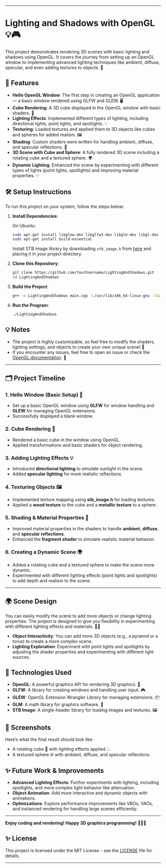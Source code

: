 
---

# Lighting and Shadows with OpenGL 💡🎮

This project demonstrates rendering 3D scenes with basic lighting and shadows using OpenGL. It covers the journey from setting up an OpenGL window to implementing advanced lighting techniques like ambient, diffuse, specular, and even adding textures to objects. 🚀

## 🚀 Features

- **Hello OpenGL Window**: The first step in creating an OpenGL application — a basic window rendered using GLFW and GLEW. 🖥️
- **Cube Rendering**: A 3D cube displayed in the OpenGL window with basic shaders. 🧊
- **Lighting Effects**: Implemented different types of lighting, including directional lights, point lights, and spotlights. 💡
- **Texturing**: Loaded textures and applied them to 3D objects like cubes and spheres for added realism. 🖼️
- **Shading**: Custom shaders were written for handling ambient, diffuse, and specular reflections. 💎
- **3D Scene with Cube and Sphere**: A fully rendered 3D scene including a rotating cube and a textured sphere. 🌍
- **Dynamic Lighting**: Enhanced the scene by experimenting with different types of lights (point lights, spotlights) and improving material properties. ✨

## 🛠️ Setup Instructions

To run this project on your system, follow the steps below:

1. **Install Dependencies**:

   On Ubuntu:

   ```bash
   sudo apt-get install libglew-dev libglfw3-dev libglm-dev libgl-dev libglu1-mesa-dev
   sudo apt-get install build-essential
   ```

   Install STB image library by downloading `stb_image.h` from [here](https://raw.githubusercontent.com/nothings/stb/master/stb_image.h) and placing it in your project directory.

2. **Clone this Repository**:

   ```bash
   git clone https://github.com/YourUsername/LightingAndShadows.git
   cd LightingAndShadows
   ```

3. **Build the Project**:

   ```bash
   g++ -o LightingAndShadows main.cpp -L/usr/lib/x86_64-linux-gnu -lGL -lGLEW -lglfw -lGLU
   ```

4. **Run the Program**:

   ```bash
   ./LightingAndShadows
   ```

## 💡 Notes

- The project is highly customizable, so feel free to modify the shaders, lighting settings, and objects to create your own unique scene! 🌌
- If you encounter any issues, feel free to open an issue or check the [OpenGL documentation](https://www.opengl.org/documentation/). 📖

---

## 🗂️ Project Timeline

### 1. **Hello Window (Basic Setup)** 🎉
   - Set up a basic OpenGL window using **GLFW** for window handling and **GLEW** for managing OpenGL extensions.
   - Successfully displayed a blank window.

### 2. **Cube Rendering** 🧊
   - Rendered a basic cube in the window using OpenGL.
   - Applied transformations and basic shaders for object rendering.

### 3. **Adding Lighting Effects** 💡
   - Introduced **directional lighting** to simulate sunlight in the scene.
   - Added **specular lighting** for more realistic reflections.

### 4. **Texturing Objects** 🖼️
   - Implemented texture mapping using **stb_image.h** for loading textures.
   - Applied a **wood texture** to the cube and a **metallic texture** to a sphere.

### 5. **Shading & Material Properties** 💎
   - Improved material properties in the shaders to handle **ambient**, **diffuse**, and **specular reflections**.
   - Enhanced the **fragment shader** to simulate realistic material behavior.

### 6. **Creating a Dynamic Scene** 🌍
   - Added a rotating cube and a textured sphere to make the scene more dynamic.
   - Experimented with different lighting effects (point lights and spotlights) to add depth and realism to the scene.

---

## 🌍 Scene Design

You can easily modify the scene to add more objects or change lighting properties. The project is designed to give you flexibility in experimenting with different lighting effects and materials. 🤹‍♀️

- **Object Interactivity**: You can add more 3D objects (e.g., a pyramid or a torus) to create a more complex scene.
- **Lighting Exploration**: Experiment with point lights and spotlights by adjusting the shader properties and experimenting with different light sources.

## 📌 Technologies Used

- **OpenGL**: A powerful graphics API for rendering 3D graphics. 🌟
- **GLFW**: A library for creating windows and handling user input. 🎮
- **GLEW**: OpenGL Extension Wrangler Library for managing extensions. 📦
- **GLM**: A math library for graphics software. 🎲
- **STB Image**: A single-header library for loading images and textures. 🖼️

## 📸 Screenshots

Here’s what the final result should look like:

- A rotating cube 🧊 with lighting effects applied 💡.
- A textured sphere 🌐 with ambient, diffuse, and specular reflections.

## ✨ Future Work & Improvements

- **Advanced Lighting Effects**: Further experiments with lighting, including spotlights, and more complex light behavior like attenuation.
- **Object Animation**: Add more interactive and dynamic objects with animations.
- **Optimizations**: Explore performance improvements like VBOs, VAOs, and instanced rendering for handling large scenes efficiently.

---

**Enjoy coding and rendering! Happy 3D graphics programming!** 🎨👨‍💻

## ✨ License

This project is licensed under the MIT License - see the [LICENSE](LICENSE) file for details.

---

